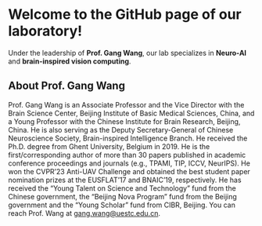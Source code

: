 # Welcome to the GitHub page of our laboratory!

Under the leadership of **Prof. Gang Wang**, our lab specializes in **Neuro-AI** and **brain-inspired vision computing**.

## About Prof. Gang Wang
Prof. Gang Wang is an Associate Professor and the Vice Director with the Brain Science Center, Beijing Institute of Basic Medical Sciences, China, and a Young Professor with the Chinese Institute for Brain Research, Beijing, China. He is also serving as the Deputy Secretary-General of Chinese Neuroscience Society, Brain-inspired Intelligence Branch. He received the Ph.D. degree from Ghent University, Belgium in 2019. He is the first/corresponding author of more than 30 papers published in academic conference proceedings and journals (e.g., TPAMI, TIP, ICCV, NeurIPS). He won the CVPR’23 Anti-UAV Challenge and obtained the best student paper nomination prizes at the EUSFLAT’17 and BNAIC’19, respectively. He has received the “Young Talent on Science and Technology” fund from the Chinese government, the “Beijing Nova Program” fund from the Beijing government and the “Young Scholar” fund from CIBR, Beijing. You can reach Prof. Wang at [gang.wang@uestc.edu.cn](mailto:gang.wang@uestc.edu.cn).



